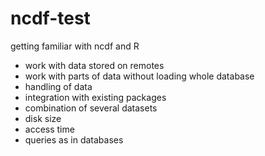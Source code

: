 # ncdf-test
getting familiar with ncdf and R
* work with data stored on remotes
* work with parts of data without loading whole database
* handling of data
* integration with existing packages
* combination of several datasets
* disk size
* access time
* queries as in databases

